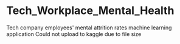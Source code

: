 # Tech_Workplace_Mental_Health
Tech company employees' mental attrition rates machine learning application
Could not upload to kaggle due to file size
